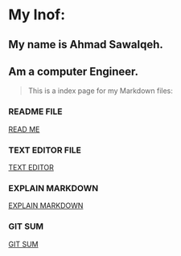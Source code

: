 # My Inof:
## My name is Ahmad Sawalqeh.
## Am a computer Engineer.
> This is a index page for my Markdown files:

### README FILE

[READ ME](https://ahmad-sawalqeh.github.io/learning-journal/)

### TEXT EDITOR FILE

[TEXT EDITOR](https://ahmad-sawalqeh.github.io/learning-journal/text-editor)

### EXPLAIN MARKDOWN

[EXPLAIN MARKDOWN](https://ahmad-sawalqeh.github.io/learning-journal/explain_markdown)

### GIT SUM

[GIT SUM](https://ahmad-sawalqeh.github.io/learning-journal/git_sum)